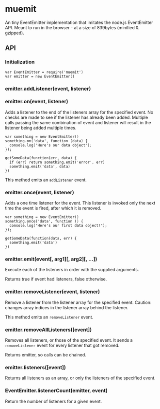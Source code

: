 # muemit

An tiny EventEmitter implementation that imitates the node.js EventEmitter API.
Meant to run in the browser - at a size of 839bytes (minified & gzipped).

## API

### Initialization
```
var EventEmitter = require('muemit')
var emitter = new EventEmitter()
```


### emitter.addListener(event, listener)
### emitter.on(event, listener)
Adds a listener to the end of the listeners array for the specified event. No checks are made to see if the listener has already been added. Multiple calls passing the same combination of event and listener will result in the listener being added multiple times.
```
var something = new EventEmitter()
something.on('data', function (data) {
  console.log("Here's our data object");
});

getSomeData(function(err, data) {
  if (err) return something.emit('error', err)
  something.emit('data', data)
})
```

This method emits an `addListener` event.

### emitter.once(event, listener)
Adds a one time listener for the event. This listener is invoked only the next time the event is fired, after which it is removed.

```
var something = new EventEmitter()
something.once('data', function () {
  console.log("Here's our first data object!");
});

getSomeData(function(data, err) {
  something.emit('data')
})
```


### emitter.emit(event[, arg1][, arg2][, ...])
Execute each of the listeners in order with the supplied arguments.

Returns true if event had listeners, false otherwise.


### emitter.removeListener(event, listener)
Remove a listener from the listener array for the specified event. Caution: changes array indices in the listener array behind the listener.

This method emits an `removeListener` event.


### emitter.removeAllListeners([event])
Removes all listeners, or those of the specified event.
It sends a `removeListener` event for every listener that got removed.

Returns emitter, so calls can be chained.


### emitter.listeners([event])
Returns all listeners as an array, or only the listeners of the specified event.


### EventEmitter.listenerCount(emitter, event)
Return the number of listeners for a given event.
